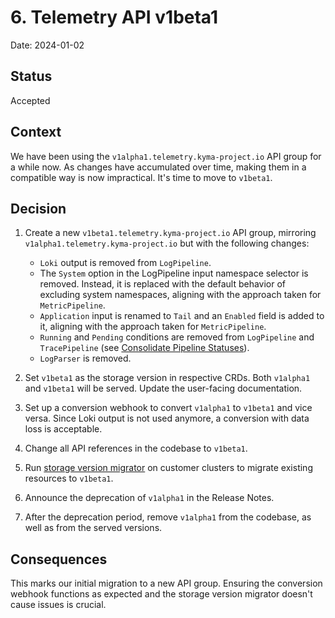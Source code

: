 # 6. Telemetry API v1beta1

Date: 2024-01-02

## Status

Accepted

## Context

We have been using the `v1alpha1.telemetry.kyma-project.io` API group for a while now.
As changes have accumulated over time, making them in a compatible way is now impractical.
It's time to move to `v1beta1`.

## Decision

1. Create a new `v1beta1.telemetry.kyma-project.io` API group, mirroring `v1alpha1.telemetry.kyma-project.io` but with the following changes:

   * `Loki` output is removed from `LogPipeline`.
   * The `System` option in the LogPipeline input namespace selector is removed. Instead, it is replaced with the default behavior of excluding system namespaces, aligning with the approach taken for `MetricPipeline`.
   * `Application` input is renamed to `Tail` and an `Enabled` field is added to it, aligning with the approach taken for `MetricPipeline`.
   * `Running` and `Pending` conditions are removed from `LogPipeline` and `TracePipeline` (see [Consolidate Pipeline Statuses](004-consolidate-pipeline-statuses.md)).
   * `LogParser` is removed.

2. Set `v1beta1` as the storage version in respective CRDs. Both `v1alpha1` and `v1beta1` will be served. Update the user-facing documentation.
3. Set up a conversion webhook to convert `v1alpha1` to `v1beta1` and vice versa. Since Loki output is not used anymore, a conversion with data loss is acceptable.
4. Change all API references in the codebase to `v1beta1`.
5. Run [storage version migrator](https://github.com/kubernetes-sigs/kube-storage-version-migrator) on customer clusters to migrate existing resources to `v1beta1`.
6. Announce the deprecation of `v1alpha1` in the Release Notes.
7. After the deprecation period, remove `v1alpha1` from the codebase, as well as from the served versions.

## Consequences

This marks our initial migration to a new API group. Ensuring the conversion webhook functions as expected and the storage version migrator doesn't cause issues is crucial.
